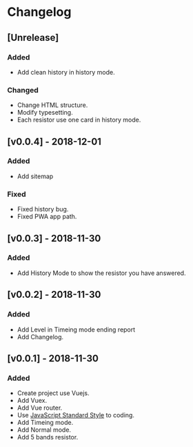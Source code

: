 # Changelog

## [Unrelease]
### Added
- Add clean history in history mode.
### Changed
- Change HTML structure.
- Modify typesetting.
- Each resistor use one card in history mode.

## [v0.0.4] - 2018-12-01
### Added
- Add sitemap
### Fixed
- Fixed history bug.
- Fixed PWA app path.

## [v0.0.3] - 2018-11-30
### Added
- Add History Mode to show the resistor you have answered.

## [v0.0.2] - 2018-11-30
### Added
- Add Level in Timeing mode ending report
- Add Changelog.

## [v0.0.1] - 2018-11-30
### Added
- Create project use Vuejs.
- Add Vuex.
- Add Vue router.
- Use [JavaScript Standard Style](https://github.com/standard/standard) to coding.
- Add Timeing mode.
- Add Normal mode.
- Add 5 bands resistor.

[Unreleased]: https://github.com/wilicw/resicolor/tree/develop
[0.0.1]: https://github.com/wilicw/resicolor/releases/tag/v0.0.1
[0.0.2]: https://github.com/wilicw/resicolor/releases/tag/v0.0.2
[0.0.3]: https://github.com/wilicw/resicolor/releases/tag/v0.0.3
[0.0.4]: https://github.com/wilicw/resicolor/releases/tag/v0.0.4
